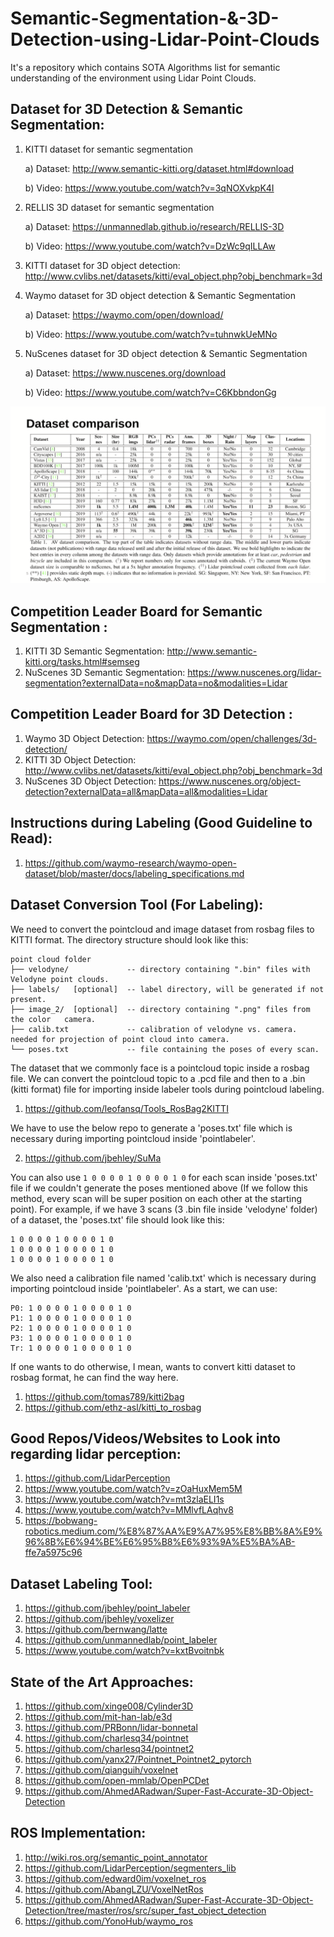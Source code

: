 # Semantic-Segmentation-&-3D-Detection-using-Lidar-Point-Clouds
It's a repository which contains SOTA Algorithms list for semantic understanding of the environment using Lidar Point Clouds.

## Dataset for 3D Detection & Semantic Segmentation:
1. KITTI dataset for semantic segmentation

   a) Dataset: http://www.semantic-kitti.org/dataset.html#download
   
   b) Video: https://www.youtube.com/watch?v=3qNOXvkpK4I
   
2. RELLIS 3D dataset for semantic segmentation

   a) Dataset: https://unmannedlab.github.io/research/RELLIS-3D
   
   b) Video: https://www.youtube.com/watch?v=DzWc9qILLAw
   
3. KITTI dataset for 3D object detection: http://www.cvlibs.net/datasets/kitti/eval_object.php?obj_benchmark=3d

4. Waymo dataset for 3D object detection & Semantic Segmentation

   a) Dataset: https://waymo.com/open/download/
   
   b) Video: https://www.youtube.com/watch?v=tuhnwkUeMNo
   
5. NuScenes dataset for 3D object detection & Semantic Segmentation

   a) Dataset: https://www.nuscenes.org/download
   
   b) Video: https://www.youtube.com/watch?v=C6KbbndonGg

<p align="center">
    <img src="assets/dataset_image.png", width="800">
</p>

## Competition Leader Board for Semantic Segmentation :
1. KITTI 3D Semantic Segmentation: http://www.semantic-kitti.org/tasks.html#semseg
2. NuScenes 3D Semantic Segmentation: https://www.nuscenes.org/lidar-segmentation?externalData=no&mapData=no&modalities=Lidar

## Competition Leader Board for 3D Detection :
1. Waymo 3D Object Detection: https://waymo.com/open/challenges/3d-detection/
2. KITTI 3D Object Detection: http://www.cvlibs.net/datasets/kitti/eval_object.php?obj_benchmark=3d
3. NuScenes 3D Object Detection: https://www.nuscenes.org/object-detection?externalData=all&mapData=all&modalities=Lidar

## Instructions during Labeling (Good Guideline to Read):
1. https://github.com/waymo-research/waymo-open-dataset/blob/master/docs/labeling_specifications.md

## Dataset Conversion Tool (For Labeling):
We need to convert the pointcloud and image dataset from rosbag files to KITTI format. The directory structure should look like this:

```
point cloud folder
├── velodyne/             -- directory containing ".bin" files with Velodyne point clouds.   
├── labels/   [optional]  -- label directory, will be generated if not present.  
├── image_2/  [optional]  -- directory containing ".png" files from the color   camera.  
├── calib.txt             -- calibration of velodyne vs. camera. needed for projection of point cloud into camera.  
└── poses.txt             -- file containing the poses of every scan.
```

The dataset that we commonly face is a pointcloud topic inside a rosbag file. We can convert the pointcloud topic to a .pcd file and then to a .bin (kitti format) file for importing inside labeler tools during pointcloud labeling.
1. https://github.com/leofansq/Tools_RosBag2KITTI

We have to use the below repo to generate a 'poses.txt' file which is necessary during importing pointcloud inside 'pointlabeler'. 

2. https://github.com/jbehley/SuMa

You can also use ```1 0 0 0 0 1 0 0 0 0 1 0``` for each scan inside 'poses.txt' file if we couldn't generate the poses mentioned above (If we follow this method, every scan will be super position on each other at the starting point). For example, if we have 3 scans (3 .bin file inside 'velodyne' folder) of a dataset, the 'poses.txt' file should look like this:
```
1 0 0 0 0 1 0 0 0 0 1 0
1 0 0 0 0 1 0 0 0 0 1 0
1 0 0 0 0 1 0 0 0 0 1 0
```

We also need a calibration file named 'calib.txt' which is necessary during importing pointcloud inside 'pointlabeler'. As a start, we can use:
```
P0: 1 0 0 0 0 1 0 0 0 0 1 0
P1: 1 0 0 0 0 1 0 0 0 0 1 0
P2: 1 0 0 0 0 1 0 0 0 0 1 0
P3: 1 0 0 0 0 1 0 0 0 0 1 0
Tr: 1 0 0 0 0 1 0 0 0 0 1 0
```

If one wants to do otherwise, I mean, wants to convert kitti dataset to rosbag format, he can find the way here.
1. https://github.com/tomas789/kitti2bag
2. https://github.com/ethz-asl/kitti_to_rosbag

## Good Repos/Videos/Websites to Look into regarding lidar perception:
1. https://github.com/LidarPerception
2. https://www.youtube.com/watch?v=zOaHuxMem5M
3. https://www.youtube.com/watch?v=mt3zlaELI1s
4. https://www.youtube.com/watch?v=MMlvfLAqhv8
5. https://bobwang-robotics.medium.com/%E8%87%AA%E9%A7%95%E8%BB%8A%E9%96%8B%E6%94%BE%E6%95%B8%E6%93%9A%E5%BA%AB-ffe7a5975c96

## Dataset Labeling Tool:
1. https://github.com/jbehley/point_labeler
2. https://github.com/jbehley/voxelizer
3. https://github.com/bernwang/latte
4. https://github.com/unmannedlab/point_labeler
5. https://www.youtube.com/watch?v=kxtBvoitnbk

## State of the Art Approaches:
1. https://github.com/xinge008/Cylinder3D
2. https://github.com/mit-han-lab/e3d
3. https://github.com/PRBonn/lidar-bonnetal
4. https://github.com/charlesq34/pointnet
5. https://github.com/charlesq34/pointnet2
6. https://github.com/yanx27/Pointnet_Pointnet2_pytorch
7. https://github.com/qianguih/voxelnet
8. https://github.com/open-mmlab/OpenPCDet
9. https://github.com/AhmedARadwan/Super-Fast-Accurate-3D-Object-Detection
## ROS Implementation:
1. http://wiki.ros.org/semantic_point_annotator
2. https://github.com/LidarPerception/segmenters_lib
3. https://github.com/edward0im/voxelnet_ros
4. https://github.com/AbangLZU/VoxelNetRos
5. https://github.com/AhmedARadwan/Super-Fast-Accurate-3D-Object-Detection/tree/master/ros/src/super_fast_object_detection
6. https://github.com/YonoHub/waymo_ros
